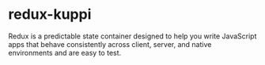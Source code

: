# redux-kuppi
Redux is a predictable state container designed to help you write JavaScript apps that behave consistently across client, server, and native environments and are easy to test.
